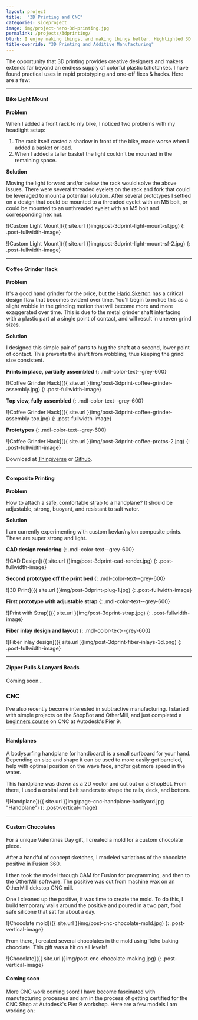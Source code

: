```yaml
---
layout: project
title:  "3D Printing and CNC"
categories: sideproject
image: img/project-hero-3d-printing.jpg
permalink: /projects/3dprinting/
blurb: I enjoy making things, and making things better. Highlighted 3D printing projects & prototypes. 
title-override: "3D Printing and Additive Manufacturing"
---
```

The opportunity that 3D printing provides creative designers and makers extends far beyond an endless supply of colorful plastic tchotchkes. I have found practical uses in rapid prototyping and one-off fixes & hacks. Here are a few: 

---

#### Bike Light Mount

**Problem**

When I added a front rack to my bike, I noticed two problems with my headlight setup:

1. The rack itself casted a shadow in front of the bike, made worse when I added a basket or load.
2. When I added a taller basket the light couldn't  be mounted in the remaining space.

**Solution**

Moving the light forward and/or below the rack would solve the above issues. There were several threaded eyelets on the rack and fork that could be leveraged to mount a potential solution. After several prototypes I settled on a design that could be mounted to a threaded eyelet with an M5 bolt, or could be mounted to an unthreaded eyelet with an M5 bolt and corresponding hex nut. 

![Custom Light Mount]({{ site.url }}img/post-3dprint-light-mount-sf.jpg)
{: .post-fullwidth-image}

![Custom Light Mount]({{ site.url }}img/post-3dprint-light-mount-sf-2.jpg)
{: .post-fullwidth-image}

---

#### Coffee Grinder Hack

**Problem**

It's a good hand grinder for the price, but the <a rel="nofollow" href="http://www.amazon.com/gp/product/B001802PIQ/ref=as_li_tl?ie=UTF8&camp=1789&creative=9325&creativeASIN=B001802PIQ&linkCode=as2&tag=ryanarna-20&linkId=UVOYMNHMT7RI533J">Hario Skerton</a><img src="http://ir-na.amazon-adsystem.com/e/ir?t=ryanarna-20&l=as2&o=1&a=B001802PIQ" width="1" height="1" border="0" alt="" style="border:none !important; margin:0px !important;" /> has a critical design flaw that becomes evident over time. You'll begin to notice this as a slight wobble in the grinding motion that will become more and more exaggerated over time. This is due to the metal grinder shaft interfacing with a plastic part at a single point of contact, and will result in uneven grind sizes. 

**Solution**

I designed this simple pair of parts to hug the shaft at a second, lower point of contact. This prevents the shaft from wobbling, thus keeping the grind size consistent. 

**Prints in place, partially assembled**
{: .mdl-color-text--grey-600}

![Coffee Grinder Hack]({{ site.url }}img/post-3dprint-coffee-grinder-assembly.jpg)
{: .post-fullwidth-image}

**Top view, fully assembled**
{: .mdl-color-text--grey-600}

![Coffee Grinder Hack]({{ site.url }}img/post-3dprint-coffee-grinder-assembly-top.jpg)
{: .post-fullwidth-image}

**Prototypes**
{: .mdl-color-text--grey-600}

![Coffee Grinder Hack]({{ site.url }}img/post-3dprint-coffee-protos-2.jpg)
{: .post-fullwidth-image}

Download at [Thingiverse](https://www.thingiverse.com/thing:984399) or [Github](https://github.com/arnaudin/Printable-STL/tree/master/Hario%20Skerton%20Grinder%20Spacer%20Bearing). 

---

#### Composite Printing

**Problem**

How to attach a safe, comfortable strap to a handplane? It should be adjustable, strong, buoyant, and resistant to salt water.

**Solution**

I am currently experimenting with custom kevlar/nylon composite prints. These are super strong and light. 

**CAD design rendering**
{: .mdl-color-text--grey-600}

![CAD Design]({{ site.url }}img/post-3dprint-cad-render.jpg)
{: .post-fullwidth-image}

**Second prototype off the print bed**
{: .mdl-color-text--grey-600}

![3D Print]({{ site.url }}img/post-3dprint-plug-1.jpg)
{: .post-fullwidth-image}

**First prototype with adjustable strap**
{: .mdl-color-text--grey-600}

![Print with Strap]({{ site.url }}img/post-3dprint-strap.jpg)
{: .post-fullwidth-image}

**Fiber inlay design and layout**
{: .mdl-color-text--grey-600}

![Fiber inlay design]({{ site.url }}img/post-3dprint-fiber-inlays-3d.png)
{: .post-fullwidth-image}

---

#### Zipper Pulls & Lanyard Beads

Coming soon...

### CNC

I've also recently become interested in subtractive manufacturing. I started with simple projects on the ShopBot and OtherMill, and just completed a [beginners course](http://www.instructables.com/id/Learn-CNC-The-Hard-Way/) on CNC at Autodesk's Pier 9. 

---

#### Handplanes

A bodysurfing handplane (or handboard) is a small surfboard for your hand. Depending on size and shape it can be used to more easily get barreled, help with optimal position on the wave face, and/or get more speed in the water. 

This handplane was drawn as a 2D vector and cut out on a ShopBot. From there, I used a orbital and belt sanders to shape the rails, deck, and bottom. 

![Handplane]({{ site.url }}img/page-cnc-handplane-backyard.jpg "Handplane")
{: .post-vertical-image}

---

#### Custom Chocolates

For a unique Valentines Day gift, I created a mold for a custom chocolate piece.

After a handful of concept sketches, I modeled variations of the chocolate positive in Fusion 360.

I then took the model through CAM for Fusion for programming, and then to the OtherMill software. The positive was cut from machine wax on an OtherMill dekstop CNC mill. 

One I cleaned up the positive, it was time to create the mold. To do this, I build temporary walls around the positive and poured in a two part, food safe silicone that sat for about a day. 

![Chocolate mold]({{ site.url }}img/post-cnc-chocolate-mold.jpg)
{: .post-vertical-image}

From there, I created several chocolates in the mold using Tcho baking chocolate. This gift was a hit on all levels!

![Chocolate]({{ site.url }}img/post-cnc-chocolate-making.jpg)
{: .post-vertical-image}

#### Coming soon

More CNC work coming soon! I have become fascinated with manufacturing processes and am in the process of getting certified for the CNC Shop at Autodesk's Pier 9 workshop. Here are a few models I am working on: